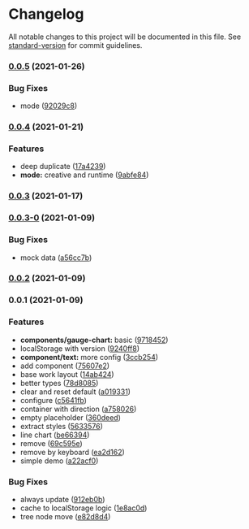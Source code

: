 # Changelog

All notable changes to this project will be documented in this file. See [standard-version](https://github.com/conventional-changelog/standard-version) for commit guidelines.

### [0.0.5](https://github.com/Aysnine/rc-dynamic/compare/v0.0.4...v0.0.5) (2021-01-26)


### Bug Fixes

* mode ([92029c8](https://github.com/Aysnine/rc-dynamic/commit/92029c86ef1669637aef610b65c781e1d3c3e376))

### [0.0.4](https://github.com/Aysnine/rc-dynamic/compare/v0.0.3...v0.0.4) (2021-01-21)


### Features

* deep duplicate ([17a4239](https://github.com/Aysnine/rc-dynamic/commit/17a4239e977bc1110681c2112acfc1e853e36109))
* **mode:** creative and runtime ([9abfe84](https://github.com/Aysnine/rc-dynamic/commit/9abfe8403cd28e98fa23cffff953203514587630))

### [0.0.3](https://github.com/Aysnine/rc-dynamic/compare/v0.0.3-0...v0.0.3) (2021-01-17)

### [0.0.3-0](https://github.com/Aysnine/rc-dynamic/compare/v0.0.2...v0.0.3-0) (2021-01-09)


### Bug Fixes

* mock data ([a56cc7b](https://github.com/Aysnine/rc-dynamic/commit/a56cc7bcd2037cb08d41091bdecf5f7f017af307))

### [0.0.2](https://github.com/Aysnine/rc-dynamic/compare/v0.0.1...v0.0.2) (2021-01-09)

### 0.0.1 (2021-01-09)


### Features

* **components/gauge-chart:** basic ([9718452](https://github.com/Aysnine/rc-dynamic/commit/9718452137f6714df79f89f693fbf9c535770d93))
* localStorage with version ([9240ff8](https://github.com/Aysnine/rc-dynamic/commit/9240ff864fef5e92bf087af5087ebef16d9dfb00))
* **component/text:** more config ([3ccb254](https://github.com/Aysnine/rc-dynamic/commit/3ccb2541de7985492d368f9c5bbf03caaac36d90))
* add component ([75607e2](https://github.com/Aysnine/rc-dynamic/commit/75607e212bdc25ff982b2bb986cc25f80a7e76fa))
* base work layout ([14ab424](https://github.com/Aysnine/rc-dynamic/commit/14ab424e31dd566c0ca165f30f526d84df3d7df2))
* better types ([78d8085](https://github.com/Aysnine/rc-dynamic/commit/78d80856d356e895e17c5e2cf1a678e0da7352de))
* clear and reset default ([a019331](https://github.com/Aysnine/rc-dynamic/commit/a0193310a997547be08ca98f3e46b79e170c6232))
* configure ([c5641fb](https://github.com/Aysnine/rc-dynamic/commit/c5641fb6367a8da577860851d360a186602a2dd4))
* container with direction ([a758026](https://github.com/Aysnine/rc-dynamic/commit/a7580267a1f90b4a43f3c1c23acb1c10b55aefa2))
* empty placeholder ([360deed](https://github.com/Aysnine/rc-dynamic/commit/360deedcf0f107d6e63f1efddedf2204763493d8))
* extract styles ([5633576](https://github.com/Aysnine/rc-dynamic/commit/56335764fd0beaf7ed44145d1b274620021c95e3))
* line chart ([be66394](https://github.com/Aysnine/rc-dynamic/commit/be66394ebe4d0cb930f7f6216a1810ba839a85e8))
* remove ([69c595e](https://github.com/Aysnine/rc-dynamic/commit/69c595eb4d33d0e15e7b2afcf96f7fee3f8b3157))
* remove by keyboard ([ea2d162](https://github.com/Aysnine/rc-dynamic/commit/ea2d1620c707aaf8b19fb64315a43eb92685cbd0))
* simple demo ([a22acf0](https://github.com/Aysnine/rc-dynamic/commit/a22acf0f6d81963f50060207ffffaa50cee59ee7))


### Bug Fixes

* always update ([912eb0b](https://github.com/Aysnine/rc-dynamic/commit/912eb0b61ae0d9ee93f9e0a44d030ad5ec41ae0d))
* cache to localStorage logic ([1e8ac0d](https://github.com/Aysnine/rc-dynamic/commit/1e8ac0d634cfc0370e8e9819521a69dac752c0f9))
* tree node move ([e82d8d4](https://github.com/Aysnine/rc-dynamic/commit/e82d8d4b6d17215ef9c0d4f2834c7b12eea54883))
